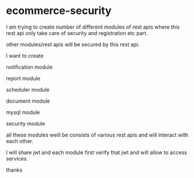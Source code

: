 # ecommerce-security

I am trying to create number of different modules of rest apis where this rest api only take care of security and registration etc part.

other modules/rest apis will be secured by this rest api.

I want to create 

notification module

report module

scheduler module

document module

mysql module

security module

all these modules weill be consists of various rest apis and will interact with each other.

I will share jwt and each module first verify that jwt and will allow to access services.

thanks
